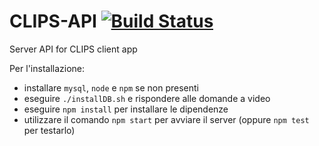 # CLIPS-API  [![Build Status](https://travis-ci.org/tom139/CLIPS-API.svg?branch=master)](https://travis-ci.org/tom139/CLIPS-API)
Server API for CLIPS client app


Per l'installazione:
 - installare `mysql`, `node` e `npm` se non presenti
 - eseguire `./installDB.sh` e rispondere alle domande a video
 - eseguire `npm install` per installare le dipendenze
 - utilizzare il comando `npm start` per avviare il server (oppure `npm test` per testarlo)
